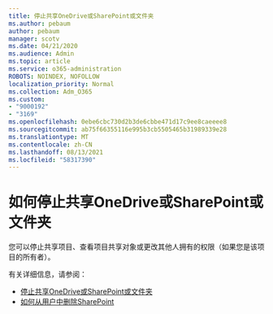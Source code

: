 ```yaml
---
title: 停止共享OneDrive或SharePoint或文件夹
ms.author: pebaum
author: pebaum
manager: scotv
ms.date: 04/21/2020
ms.audience: Admin
ms.topic: article
ms.service: o365-administration
ROBOTS: NOINDEX, NOFOLLOW
localization_priority: Normal
ms.collection: Adm_O365
ms.custom:
- "9000192"
- "3169"
ms.openlocfilehash: 0ebe6cbc730d2b3de6cbbe471d17c9ee8caeeee8
ms.sourcegitcommit: ab75f66355116e995b3cb5505465b31989339e28
ms.translationtype: MT
ms.contentlocale: zh-CN
ms.lasthandoff: 08/13/2021
ms.locfileid: "58317390"
---
```

# <a name="how-to-stop-sharing-onedrive-or-sharepoint-files-or-folders"></a>如何停止共享OneDrive或SharePoint或文件夹

您可以停止共享项目、查看项目共享对象或更改其他人拥有的权限（如果您是该项目的所有者）。

有关详细信息，请参阅： 

- [停止共享OneDrive或SharePoint或文件夹](https://support.office.com/article/stop-sharing-onedrive-or-sharepoint-files-or-folders-or-change-permissions-0a36470f-d7fe-40a0-bd74-0ac6c1e13323)
- [如何从用户中删除SharePoint](https://docs.microsoft.com/sharepoint/remove-users)